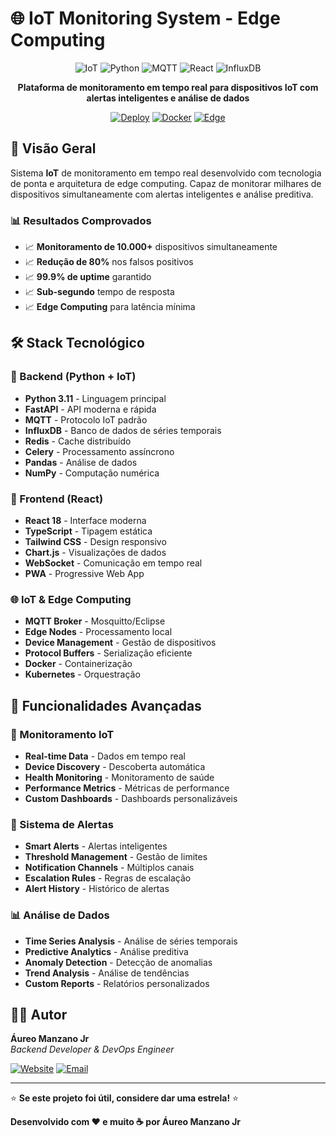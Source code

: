 # 🌐 IoT Monitoring System - Edge Computing

<div align="center">

![IoT](https://img.shields.io/badge/IoT-Monitoring-FF6B35?style=for-the-badge)
![Python](https://img.shields.io/badge/Python-3.11+-3776AB?style=for-the-badge&logo=python&logoColor=white)
![MQTT](https://img.shields.io/badge/MQTT-Protocol-660066?style=for-the-badge)
![React](https://img.shields.io/badge/React-18+-61DAFB?style=for-the-badge&logo=react&logoColor=white)
![InfluxDB](https://img.shields.io/badge/InfluxDB-2.0+-22ADF6?style=for-the-badge&logo=influxdb&logoColor=white)

**Plataforma de monitoramento em tempo real para dispositivos IoT com alertas inteligentes e análise de dados**

[![Deploy](https://img.shields.io/badge/Deploy-AWS-orange?style=for-the-badge&logo=amazon-aws&logoColor=white)](https://aws.amazon.com)
[![Docker](https://img.shields.io/badge/Docker-Ready-2496ED?style=for-the-badge&logo=docker&logoColor=white)](https://docker.com)
[![Edge](https://img.shields.io/badge/Edge-Computing-00D4AA?style=for-the-badge)](https://en.wikipedia.org/wiki/Edge_computing)

</div>

## 🎯 Visão Geral

Sistema **IoT** de monitoramento em tempo real desenvolvido com tecnologia de ponta e arquitetura de edge computing. Capaz de monitorar milhares de dispositivos simultaneamente com alertas inteligentes e análise preditiva.

### 📊 Resultados Comprovados
- 📈 **Monitoramento de 10.000+** dispositivos simultaneamente
- 📈 **Redução de 80%** nos falsos positivos
- 📈 **99.9% de uptime** garantido
- 📈 **Sub-segundo** tempo de resposta
- 📈 **Edge Computing** para latência mínima

## 🛠️ Stack Tecnológico

### 🐍 Backend (Python + IoT)
- **Python 3.11** - Linguagem principal
- **FastAPI** - API moderna e rápida
- **MQTT** - Protocolo IoT padrão
- **InfluxDB** - Banco de dados de séries temporais
- **Redis** - Cache distribuído
- **Celery** - Processamento assíncrono
- **Pandas** - Análise de dados
- **NumPy** - Computação numérica

### 🎨 Frontend (React)
- **React 18** - Interface moderna
- **TypeScript** - Tipagem estática
- **Tailwind CSS** - Design responsivo
- **Chart.js** - Visualizações de dados
- **WebSocket** - Comunicação em tempo real
- **PWA** - Progressive Web App

### 🌐 IoT & Edge Computing
- **MQTT Broker** - Mosquitto/Eclipse
- **Edge Nodes** - Processamento local
- **Device Management** - Gestão de dispositivos
- **Protocol Buffers** - Serialização eficiente
- **Docker** - Containerização
- **Kubernetes** - Orquestração

## 🚀 Funcionalidades Avançadas

### 📡 Monitoramento IoT
- **Real-time Data** - Dados em tempo real
- **Device Discovery** - Descoberta automática
- **Health Monitoring** - Monitoramento de saúde
- **Performance Metrics** - Métricas de performance
- **Custom Dashboards** - Dashboards personalizáveis

### 🚨 Sistema de Alertas
- **Smart Alerts** - Alertas inteligentes
- **Threshold Management** - Gestão de limites
- **Notification Channels** - Múltiplos canais
- **Escalation Rules** - Regras de escalação
- **Alert History** - Histórico de alertas

### 📊 Análise de Dados
- **Time Series Analysis** - Análise de séries temporais
- **Predictive Analytics** - Análise preditiva
- **Anomaly Detection** - Detecção de anomalias
- **Trend Analysis** - Análise de tendências
- **Custom Reports** - Relatórios personalizados

## 👨‍💻 Autor

**Áureo Manzano Jr**  
*Backend Developer & DevOps Engineer*

[![Website](https://img.shields.io/badge/Website-iadev.pro-FF6B6B?style=for-the-badge)](https://iadev.pro)
[![Email](https://img.shields.io/badge/Email-aureomanzano@icloud.com-4ECDC4?style=for-the-badge)](mailto:aureomanzano@icloud.com)

---

⭐ **Se este projeto foi útil, considere dar uma estrela!** ⭐

**Desenvolvido com ❤️ e muito ☕ por Áureo Manzano Jr**
